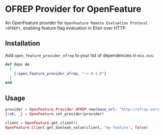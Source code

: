 # OFREP Provider for OpenFeature

An OpenFeature provider for `OpenFeature Remote Evaluation Protocol (OFREP)`, enabling feature flag evaluation in Elixir over HTTP.

## Installation

Add `open_feature_provider_ofrep` to your list of dependencies in `mix.exs`:

```elixir
def deps do
  [
    {:open_feature_provider_ofrep, "~> 0.1.0"}
  ]
end
```

## Usage

```elixir
provider = OpenFeature.Provider.OFREP.new(base_url: "http://ofrep-service:8016")
{:ok, _} = OpenFeature.set_provider(provider)

client = OpenFeature.get_client()
OpenFeature.Client.get_boolean_value(client, "my-feature", false)
```
